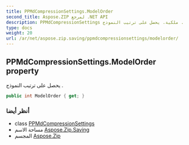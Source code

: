 ```yaml
---
title: PPMdCompressionSettings.ModelOrder
second_title: Aspose.ZIP لمرجع .NET API
description: PPMdCompressionSettings ملكية. يحصل على ترتيب النموذج .
type: docs
weight: 20
url: /ar/net/aspose.zip.saving/ppmdcompressionsettings/modelorder/
---
```

## PPMdCompressionSettings.ModelOrder property

يحصل على ترتيب النموذج .

```csharp
public int ModelOrder { get; }
```

### أنظر أيضا

* class [PPMdCompressionSettings](../)
* مساحة الاسم [Aspose.Zip.Saving](../../ppmdcompressionsettings/)
* المجسم [Aspose.Zip](../../../)


